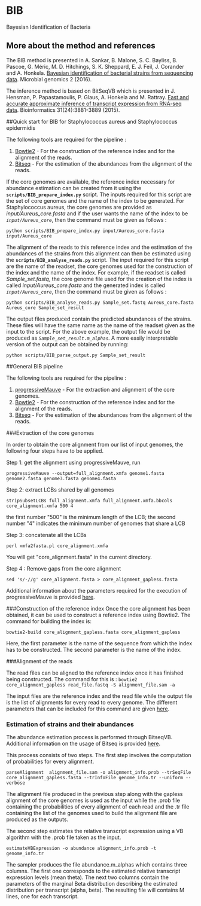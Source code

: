 # BIB
Bayesian Identification of Bacteria


## More about the method and references

The BIB method is presented in
A. Sankar, B. Malone, S. C. Bayliss, B. Pascoe, G. Méric, M. D. Hitchings, S. K. Sheppard, E. J. Feil, J. Corander and A. Honkela.
[Bayesian identification of bacterial strains from sequencing data](http://dx.doi.org/10.1099/mgen.0.000075).
Microbial genomics 2 (2016).

The inference method is based on BitSeqVB which is presented in
J. Hensman, P. Papastamoulis, P. Glaus, A. Honkela and M. Rattray.
[Fast and accurate approximate inference of transcript expression from RNA-seq data](http://dx.doi.org/10.1093/bioinformatics/btv483).
Bioinformatics 31(24):3881-3889 (2015).


##Quick start for BIB for Staphylococcus aureus and Staphylococcus epidermidis

The following tools are required for the pipeline :

1. [Bowtie2](http://sourceforge.net/projects/bowtie-bio/files/bowtie2/2.2.6/) - For the construction of the reference index and for the alignment of the reads.
2. [Bitseq](https://github.com/BitSeq/BitSeq) - For the estimation of the abundances from the alignment of the reads.

If the core genomes are available, the reference index necessary for
abundance estimation can be created from it using the
**`scripts/BIB_prepare_index.py`** script. The inputs required for this
script are the set of core genomes and the name of the index to be
generated.  For Staphylococcus aureus, the core genomes are provided as
*input/Aureus_core.fasta* and if the user wants the name of the index to be
*`input/Aureus_core`*, then the command must be given as follows :

``python scripts/BIB_prepare_index.py input/Aureus_core.fasta input/Aureus_core``

The alignment of the reads to this reference index and the estimation of the abundances of the strains from this alignment can then be estimated using the **`scripts/BIB_analyse_reads.py`** script. The input required for this script are the name of the readset, the core genomes used for the construction of the index and the name of the index. For example, if the readset is called *Sample_set.fastq*, the core genome file used for the creation of the index is called *input/Aureus_core.fasta* and the generated index is called *`input/Aureus_core`*, then the command must be given as follows :

``python scripts/BIB_analyse_reads.py Sample_set.fastq Aureus_core.fasta Aureus_core Sample_set_result``

The output files produced contain the predicted abundances of the strains. These files will have the same name as the name of the readset given as the input to the script. For the above example, the output file would be produced as *`Sample_set_result.m_alphas`*. A more easily interpretable version of the output can be obtained by running:

``python scripts/BIB_parse_output.py Sample_set_result``


##General BIB pipeline

The following tools are required for the pipeline :

1. [progressiveMauve](http://darlinglab.org/mauve/download.html) - For the extraction and alignment of the core genomes.
2. [Bowtie2](http://sourceforge.net/projects/bowtie-bio/files/bowtie2/2.2.6/) - For the construction of the reference index and for the alignment of the reads.
3. [Bitseq](https://github.com/BitSeq/BitSeq) - For the estimation of the abundances from the alignment of the reads.

###Extraction of the core genomes

In order to obtain the core alignment from our list of input genomes, the following four steps have to be applied.

Step 1: get the alignment using progressiveMauve, run

``progressiveMauve --output=full_alignment.xmfa genome1.fasta genome2.fasta genome3.fasta genome4.fasta``

Step 2: extract LCBs shared by all genomes

``stripSubsetLCBs full_alignment.xmfa full_alignment.xmfa.bbcols core_alignment.xmfa 500 4``

the first number "500" is the minimum length of the LCB; the second number "4" indicates the minimum number of genomes that share a LCB

Step 3: concatenate all the LCBs

``perl xmfa2fasta.pl core_alignment.xmfa``

You will get "core_alignment.fasta" in the current directory.

Step 4 : Remove gaps from the core alignment

``sed 's/-//g' core_alignment.fasta > core_alignment_gapless.fasta``

Additional information about the parameters required for the execution of progressiveMauve is provided [here](http://darlinglab.org/mauve/user-guide/progressivemauve.html).

###Construction of the reference index
Once the core alignment has been obtained, it can be used to construct a reference index using Bowtie2.
The command for building the index is:

``bowtie2-build core_alignment_gapless.fasta core_alignment_gapless``

Here, the first parameter is the name of the sequence from which the index has to be constructed. The second parameter is the name of the index. 

###Alignment of the reads

The read files can be aligned to the reference index once it has finished being constructed. The command for this is :
``bowtie2 core_alignment_gapless read_file.fastq -S alignment_file.sam -a ``

The input files are the reference index and the read file while the output file is the list of alignments for every read to every genome. The different parameters that can be included for this command are given [here](http://bowtie-bio.sourceforge.net/bowtie2/manual.shtml#the-bowtie2-aligner).

### Estimation of strains and their abundances

The abundance estimation process is performed through BitseqVB. Additional information on the usage of Bitseq is provided [here](http://bitseq.github.io/).

This process consists of two steps. The first step involves the computation of probabilities for every alignment.

``parseAlignment  alignment_file.sam -o alignment_info.prob --trSeqFile core_alignment_gapless.fasta --trInfoFile genome_info.tr --uniform --verbose``

The alignment file produced in the previous step along with the gapless alignment of the core genomes is used as the input while the .prob file containing the probabilities of every alignment of each read and the .tr file containing the list of the genomes used to build the alignment file are produced as the outputs.

The second step estimates the relative transcript expression using a VB algorithm with the .prob file taken as the input.

``estimateVBExpression -o abundance alignment_info.prob -t genome_info.tr``

The sampler produces the file abundance.m_alphas which contains three columns. The first one corresponds to the estimated relative transcript expression levels (mean theta). The next two columns contain the parameters of the marginal Beta distribution describing the estimated distribution per transcript (alpha, beta). The resulting file will contains M lines, one for each transcript.
